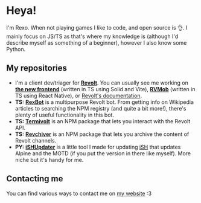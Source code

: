 # Heya!
I'm Rexo. When not playing games I like to code, and open source is :ok_hand:. I mainly focus on JS/TS as that's where my knowledge is (although I'd describe myself as something of a beginner), however I also know some Python.

## My repositories
- I'm a client dev/triager for [**Revolt**](https://github.com/revoltchat). You can usually see me working on [**the new frontend**](https://github.com/revoltchat/frontend) (written in TS using Solid and Vite), [**RVMob**](https://github.com/revoltchat/rvmob) (written in TS using React Native), or [Revolt's documentation](https://github.com/revoltchat/documentation).
- **TS:** [**RexBot**](https://github.com/rexogamer/rexbot) is a multipurpose Revolt bot. From getting info on Wikipedia articles to searching the NPM registry (and quite a bit more!), there's plenty of useful functionality in this bot. 
- **TS:** [**Termivolt**](https://github.com/rexovolt/termivolt) is an NPM package that lets you interact with the Revolt API.
- **TS:** [**Revchiver**](https://github.com/rexovolt/revchiver) is an NPM package that lets you archive the content of Revolt channels.
- **PY:** [**iSHUpdater**](https://github.com/rexogamer/ishupdater) is a little tool I made for updating [iSH](https://github.com/ish-app/ish) that updates Alpine and the MOTD (if you put the version in there like myself). More niche but it's handy for me.

## Contacting me
You can find various ways to contact me on [my website](https://rexogamer.github.io/) :3
